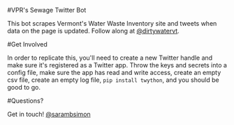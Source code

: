 #VPR's Sewage Twitter Bot

This bot scrapes Vermont's Water Waste Inventory site and tweets when data on the page is updated. Follow along at [@dirtywatervt](http://twitter.com/dirtywatervt).

#Get Involved

In order to replicate this, you'll need to create a new Twitter handle and make sure it's registered as a Twitter app. Throw the keys and secrets into a config file, make sure the app has read and write access, create an empty csv file, create an empty log file, `pip install twython`, and you should be good to go.

#Questions?

Get in touch! [@sarambsimon](http://twitter.com/sarambsimon)
